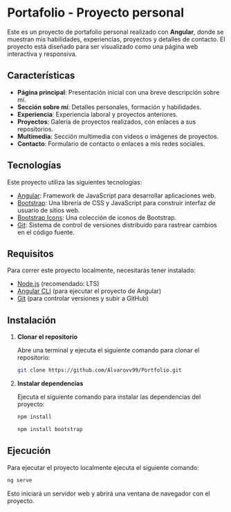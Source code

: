 # Portafolio - Proyecto personal

Este es un proyecto de portafolio personal realizado con **Angular**, donde se muestran mis habilidades, experiencias, proyectos y detalles de contacto. El proyecto está diseñado para ser visualizado como una página web interactiva y responsiva.

## Características

- **Página principal**: Presentación inicial con una breve descripción sobre mí.
- **Sección sobre mí**: Detalles personales, formación y habilidades.
- **Experiencia**: Experiencia laboral y proyectos anteriores.
- **Proyectos**: Galería de proyectos realizados, con enlaces a sus repositorios.
- **Multimedia**: Sección multimedia con videos o imágenes de proyectos.
- **Contacto**: Formulario de contacto o enlaces a mis redes sociales.

## Tecnologías

Este proyecto utiliza las siguientes tecnologías:

- [Angular](https://angular.io/): Framework de JavaScript para desarrollar aplicaciones web.
- [Bootstrap](https://getbootstrap.com/): Una librería de CSS y JavaScript para construir interfaz de usuario de sitios web.
- [Bootstrap Icons](https://icons.getbootstrap.com/): Una colección de iconos de Bootstrap.
- [Git](https://git-scm.com/): Sistema de control de versiones distribuido para rastrear cambios en el código fuente.

## Requisitos

Para correr este proyecto localmente, necesitarás tener instalado:

- [Node.js](https://nodejs.org/) (recomendado: LTS)
- [Angular CLI](https://angular.io/cli) (para ejecutar el proyecto de Angular)
- [Git](https://git-scm.com/) (para controlar versiones y subir a GitHub)

## Instalación

1. **Clonar el repositorio**

   Abre una terminal y ejecuta el siguiente comando para clonar el repositorio:

   ```bash
   git clone https://github.com/Alvarovv99/Portfolio.git

2. **Instalar dependencias**

   Ejecuta el siguiente comando para instalar las dependencias del proyecto:

   ```bash
   npm install
   ```
   ```bash
   npm install bootstrap
   ```

## Ejecución

Para ejecutar el proyecto localmente ejecuta el siguiente comando:

```bash
ng serve
```

Esto iniciará un servidor web y abrirá una ventana de navegador con el proyecto.


